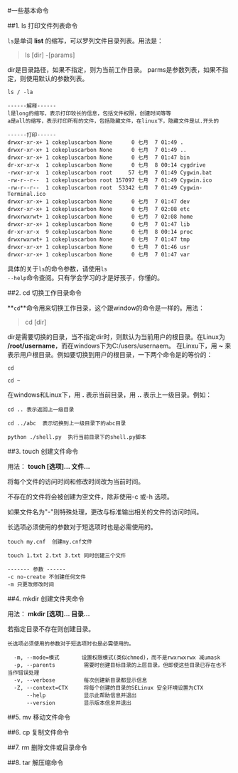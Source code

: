 #一些基本命令


##1. ls 打印文件列表命令

  <code>ls</code>是单词 **list** 的缩写，可以罗列文件目录列表。用法是：
  
> ls [dir] -[params]
  
dir是目录路径，如果不指定，则为当前工作目录。
parms是参数列表，如果不指定，则使用默认的参数列表。
```shell
ls / -la 

------解释------
l是long的缩写，表示打印较长的信息，包括文件权限，创建时间等等
a是all的缩写，表示打印所有的文件，包括隐藏文件，在linux下，隐藏文件是以.开头的

------打印------
drwxr-xr-x+ 1 cokepluscarbon None      0 七月  7 01:49 .
drwxr-xr-x+ 1 cokepluscarbon None      0 七月  7 01:49 ..
drwxr-xr-x+ 1 cokepluscarbon None      0 七月  7 01:47 bin
dr-xr-xr-x  1 cokepluscarbon None      0 七月  8 00:14 cygdrive
-rwxr-xr-x  1 cokepluscarbon root     57 七月  7 01:49 Cygwin.bat
-rw-r--r--  1 cokepluscarbon root 157097 七月  7 01:49 Cygwin.ico
-rw-r--r--  1 cokepluscarbon root  53342 七月  7 01:49 Cygwin-Terminal.ico
drwxr-xr-x+ 1 cokepluscarbon None      0 七月  7 01:47 dev
drwxr-xr-x+ 1 cokepluscarbon None      0 七月  7 02:08 etc
drwxrwxrwt+ 1 cokepluscarbon None      0 七月  7 02:08 home
drwxr-xr-x+ 1 cokepluscarbon None      0 七月  7 01:47 lib
dr-xr-xr-x  9 cokepluscarbon None      0 七月  8 00:14 proc
drwxrwxrwt+ 1 cokepluscarbon None      0 七月  7 01:47 tmp
drwxr-xr-x+ 1 cokepluscarbon None      0 七月  7 01:46 usr
drwxr-xr-x+ 1 cokepluscarbon None      0 七月  7 01:47 var
```

具体的关于<code>ls</code>的命令参数，请使用<code>ls --help</code>命令查阅。只有学会学习的才是好孩子，你懂的。


##2. cd 切换工作目录命令

**<code>cd</code>**命令用来切换工作目录，这个跟window的命令是一样的。用法：

> cd [dir]

dir是需要切换的目录，当不指定dir时，则默认为当前用户的根目录。在Linux为 **/root/username**，而在windows下为C:/users/usernaem。
在Linxu下，用 **~** 来表示用户根目录。例如要切换到用户的根目录，一下两个命令是的等价的：

```
cd

cd ~
```

在windows和Linux下，用 **.** 表示当前目录，用 **..**  表示上一级目录。例如：

```
cd .. 表示返回上一级目录

cd ../abc  表示切换到上一级目录下的abc目录

python ./shell.py  执行当前目录下的shell.py脚本
```

##3. touch 创建文件命令

用法： <strong>touch [选项]... 文件...</strong> 

将每个文件的访问时间和修改时间改为当前时间。

不存在的文件将会被创建为空文件，除非使用-c 或-h 选项。

如果文件名为"-"则特殊处理，更改与标准输出相关的文件的访问时间。

长选项必须使用的参数对于短选项时也是必需使用的。

```
touch my.cnf  创建my.cnf文件

touch 1.txt 2.txt 3.txt 同时创建三个文件

------- 参数 ------
-c no-create 不创建任何文件
-m 只更改修改时间
```

##4. mkdir 创建文件夹命令

用法： **mkdir [选项]... 目录...** 

若指定目录不存在则创建目录。

```
长选项必须使用的参数对于短选项时也是必需使用的。

  -m, --mode=模式       设置权限模式(类似chmod)，而不是rwxrwxrwx 减umask
  -p, --parents         需要时创建目标目录的上层目录，但即使这些目录已存在也不当作错误处理
  -v, --verbose         每次创建新目录都显示信息
  -Z, --context=CTX     将每个创建的目录的SELinux 安全环境设置为CTX
      --help            显示此帮助信息并退出
      --version         显示版本信息并退出
```

##5. mv 移动文件命令

##6. cp 复制文件命令

##7. rm 删除文件或目录命令

##8. tar 解压缩命令









